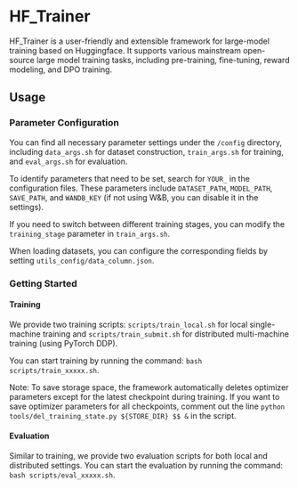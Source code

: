 # HF_Trainer

HF_Trainer is a user-friendly and extensible framework for large-model training based on Huggingface. It supports various mainstream open-source large model training tasks, including pre-training, fine-tuning, reward modeling, and DPO training.

## Usage

### Parameter Configuration

You can find all necessary parameter settings under the `/config` directory, including `data_args.sh` for dataset construction, `train_args.sh` for training, and `eval_args.sh` for evaluation.

To identify parameters that need to be set, search for `YOUR_` in the configuration files. These parameters include `DATASET_PATH`, `MODEL_PATH`, `SAVE_PATH`, and `WANDB_KEY` (if not using W&B, you can disable it in the settings).

If you need to switch between different training stages, you can modify the `training_stage` parameter in `train_args.sh`.

When loading datasets, you can configure the corresponding fields by setting `utils_config/data_column.json`.

### Getting Started

#### Training

We provide two training scripts: `scripts/train_local.sh` for local single-machine training and `scripts/train_submit.sh` for distributed multi-machine training (using PyTorch DDP).

You can start training by running the command: `bash scripts/train_xxxxx.sh`.

Note: To save storage space, the framework automatically deletes optimizer parameters except for the latest checkpoint during training. If you want to save optimizer parameters for all checkpoints, comment out the line `python tools/del_training_state.py ${STORE_DIR} $$ &` in the script.

#### Evaluation

Similar to training, we provide two evaluation scripts for both local and distributed settings. You can start the evaluation by running the command: `bash scripts/eval_xxxxx.sh`.